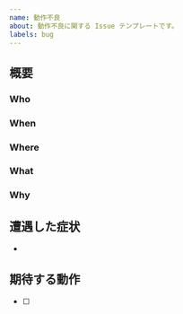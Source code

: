 ```yaml
---
name: 動作不良
about: 動作不良に関する Issue テンプレートです。
labels: bug
---
```

<!-- GitHub Markdown の書き方は以下を参照してください。

基本的な書き方とフォーマットの構文 - GitHub ヘルプ
https://help.github.com/ja/github/writing-on-github/basic-writing-and-formatting-syntax
-->

## 概要
<!-- 動作不良の概要をこの行の下から書いてください。 -->


<!-- 動作不良の 5W(1H) をこの行の下から埋めてください。課題を明確化するために、全ての項目を埋めることを推奨します。-->
### Who


### When


### Where


### What


### Why


<!-- ### How
How は「この方法で解決しそう」という案があれば追記してください。 -->


## 遭遇した症状
<!-- 遭遇した症状を箇条書きで、この行の下から書いてください。
エラーメッセージを全文、ならびに状況が確認できるスクリーンキャプチャを添えると解決しやすくなるかもしれません。 -->
- 

## 期待する動作
<!-- 何をすることで正常動作と見なせるか、箇条書きでこの行の下から書いてください。 -->
- [ ] 